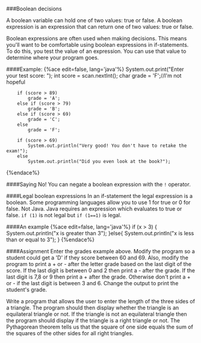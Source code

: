 <!--djw:done-->
<!--ajh:needs to be after if is introduced-->

###Boolean decisions

A boolean variable can hold one of two values: true or false. A boolean expression is an expression that can return one of two values: true or false. 

Boolean expressions are often used when making decisions. This means you'll want to be comfortable using boolean expressions in if-statements. To do this, you test the value of an expression. You can use that value to determine where your program goes.

####Example:
{%ace edit=false, lang='java'%}
System.out.print("Enter your test score: ");
		int score = scan.nextInt();
		char grade = 'F';//I'm not hopeful

		if (score > 89)
		    grade = 'A';
		else if (score > 79)
		    grade = 'B';
		else if (score > 69)
		    grade = 'C';
		else 
		    grade = 'F';

		if (score > 69)
		    System.out.println("Very good! You don't have to retake the exam!");
		else
		    System.out.println("Did you even look at the book?");
    
{%endace%}

####Saying No!
You can negate a boolean expression with the ```!``` operator.

####Legal boolean expressions
In an if-statement the legal expression is a boolean. Some programming languages allow you to use 1 for true or 0 for false. Not Java. Java requires an expression which evaluates to true or false. ```if (1)``` is not legal but ```if (1==1)``` is legal.

####An example
{%ace edit=false, lang='java'%}
if (x > 3) {
    System.out.println("x is greater than 3");
}else{
    System.out.println("x is less than or equal to 3");
}
{%endace%}

####Assignment
Enter the grades example above. Modify the program so a student could get a 'D' if they score between 60 and 69. Also, modify the program to print a + or -   after the letter grade based on the last digit of the score. If the last digit is between 0 and 2 then print a - after the grade. If the last digit is 7,8 or 9 then print a + after the grade. Otherwise don't print a + or - if the last digit is between 3 and 6. Change the output to print the student's grade.

Write a program that allows the user to enter the length of the three sides of a triangle. The program should then display  whether the triangle is an equilateral triangle or not. If the triangle is not an equilateral triangle then the program should display if the triangle is a right triangle or not. The Pythagorean theorem tells us that the square of one side equals the sum of the squares of the other sides for all right triangles.

